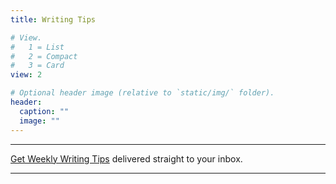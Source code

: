```yaml
---
title: Writing Tips

# View.
#   1 = List
#   2 = Compact
#   3 = Card
view: 2

# Optional header image (relative to `static/img/` folder).
header:
  caption: ""
  image: ""
---
```

***
[Get Weekly Writing Tips](https://view.flodesk.com/pages/5eb9574431cbee002611e094) delivered straight to your inbox.
***
